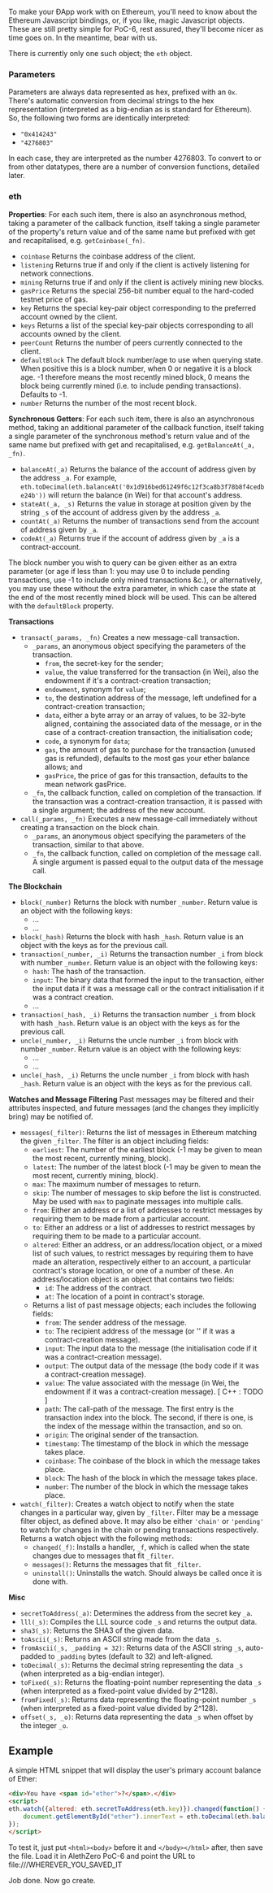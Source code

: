 To make your ÐApp work with on Ethereum, you'll need to know about the Ethereum Javascript bindings, or, if you like, magic Javascript objects. These are still pretty simple for PoC-6, rest assured, they'll become nicer as time goes on. In the meantime, bear with us.

There is currently only one such object; the `eth` object.

### Parameters

Parameters are always data represented as hex, prefixed with an `0x`. There's automatic conversion from decimal strings to the hex representation (interpreted as a big-endian as is standard for Ethereum). So, the following two forms are identically interpreted:

* `"0x414243"`
* `"4276803"`

In each case, they are interpreted as the number 4276803. To convert to or from other datatypes, there are a number of conversion functions, detailed later.

### eth

**Properties**: For each such item, there is also an asynchronous method, taking a parameter of the callback function, itself taking a single parameter of the property's return value and of the same name but prefixed with get and recapitalised, e.g. `getCoinbase(_fn)`.

* `coinbase` Returns the coinbase address of the client.
* `listening` Returns true if and only if the client is actively listening for network connections.
* `mining` Returns true if and only if the client is actively mining new blocks.
* `gasPrice` Returns the special 256-bit number equal to the hard-coded testnet price of gas.
* `key` Returns the special key-pair object corresponding to the preferred account owned by the client.
* `keys` Returns a list of the special key-pair objects corresponding to all accounts owned by the client.
* `peerCount` Returns the number of peers currently connected to the client.
* `defaultBlock` The default block number/age to use when querying state. When positive this is a block number, when 0 or negative it is a block age. -1 therefore means the most recently mined block, 0 means the block being currently mined (i.e. to include pending transactions). Defaults to -1.
* `number` Returns the number of the most recent block.

**Synchronous Getters**: For each such item, there is also an asynchronous method, taking an additional parameter of the callback function, itself taking a single parameter of the synchronous method's return value and of the same name but prefixed with get and recapitalised, e.g. `getBalanceAt(_a, _fn)`.

* `balanceAt(_a)` Returns the balance of the account of address given by the address `_a`. For example, `eth.toDecimal(eth.balanceAt('0x1d916bed61249f6c12f3ca8b3f78b8f4cedbe24b'))` will return the balance (in Wei) for that account's address.
* `stateAt(_a, _s)` Returns the value in storage at position given by the string `_s` of the account of address given by the address `_a`.
* `countAt(_a)` Returns the number of transactions send from the account of address given by `_a`.
* `codeAt(_a)` Returns true if the account of address given by `_a` is a contract-account.

The block number you wish to query can be given either as an extra parameter (or age if less than 1: you may use 0 to include pending transactions, use -1 to include only mined transactions &c.), or alternatively, you may use these without the extra parameter, in which case the state at the end of the most recently mined block will be used. This can be altered with the `defaultBlock` property.

**Transactions**

* `transact(_params, _fn)` Creates a new message-call transaction.
  * `_params`, an anonymous object specifying the parameters of the transaction.
    * `from`, the secret-key for the sender;
    * `value`, the value transferred for the transaction (in Wei), also the endowment if it's a contract-creation transaction;
    * `endowment`, synonym for `value`;
    * `to`, the destination address of the message, left undefined for a contract-creation transaction;
    * `data`, either a byte array or an array of values, to be 32-byte aligned, containing the associated data of the message, or in the case of a contract-creation transaction, the initialisation code;
    * `code`, a synonym for `data`;
    * `gas`, the amount of gas to purchase for the transaction (unused gas is refunded), defaults to the most gas your ether balance allows; and
    * `gasPrice`, the price of gas for this transaction, defaults to the mean network gasPrice.
  * `_fn`, the callback function, called on completion of the transaction. If the transaction was a contract-creation transaction, it is passed with a single argument; the address of the new account.
* `call(_params, _fn)` Executes a new message-call immediately without creating a transaction on the block chain.
  * `_params`, an anonymous object specifying the parameters of the transaction, similar to that above.
  * `_fn`, the callback function, called on completion of the message call. A single argument is passed equal to the output data of the message call.

**The Blockchain**

* `block(_number)` Returns the block with number `_number`. Return value is an object with the following keys:
  * ...
  * ...
* `block(_hash)` Returns the block with hash `_hash`. Return value is an object with the keys as for the previous call.
* `transaction(_number, _i)` Returns the transaction number `_i` from block with number `_number`. Return value is an object with the following keys:
  * `hash`: The hash of the transaction.
  * `input`: The binary data that formed the input to the transaction, either the input data if it was a message call or the contract initialisation if it was a contract creation.
  * ...
* `transaction(_hash, _i)` Returns the transaction number `_i` from block with hash `_hash`. Return value is an object with the keys as for the previous call.
* `uncle(_number, _i)` Returns the uncle number `_i` from block with number `_number`. Return value is an object with the following keys:
  * ...
  * ...
* `uncle(_hash, _i)` Returns the uncle number `_i` from block with hash `_hash`. Return value is an object with the keys as for the previous call.

**Watches and Message Filtering** Past messages may be filtered and their attributes inspected, and future messages (and the changes they implicitly bring) may be notified of.

* `messages(_filter)`: Returns the list of messages in Ethereum matching the given `_filter`. The filter is an object including fields:
  * `earliest`: The number of the earliest block (-1 may be given to mean the most recent, currently mining, block).
  * `latest`: The number of the latest block (-1 may be given to mean the most recent, currently mining, block).
  * `max`: The maximum number of messages to return.
  * `skip`: The number of messages to skip before the list is constructed. May be used with `max` to paginate messages into multiple calls.
  * `from`: Either an address or a list of addresses to restrict messages by requiring them to be made from a particular account.
  * `to`: Either an address or a list of addresses to restrict messages by requiring them to be made to a particular account.
  * `altered`: Either an address, or an address/location object, or a mixed list of such values, to restrict messages by requiring them to have made an alteration, respectively either to an account, a particular contract's storage location, or one of a number of these. An address/location object is an object that contains two fields:
    * `id`: The address of the contract.
    * `at`: The location of a point in contract's storage.
  * Returns a list of past message objects; each includes the following fields:
    * `from`: The sender address of the message.
    * `to`: The recipient address of the message (or '' if it was a contract-creation message).
    * `input`: The input data to the message (the initialisation code if it was a contract-creation message).
    * `output`: The output data of the message (the body code if it was a contract-creation message).
    * `value`: The value associated with the message (in Wei, the endowment if it was a contract-creation message). [ C++ : TODO ]
    * `path`: The call-path of the message. The first entry is the transaction index into the block. The second, if there is one, is the index of the message within the transaction, and so on.
    * `origin`: The original sender of the transaction.
    * `timestamp`: The timestamp of the block in which the message takes place.
    * `coinbase`: The coinbase of the block in which the message takes place.
    * `block`: The hash of the block in which the message takes place.
    * `number`: The number of the block in which the message takes place.
* `watch(_filter)`: Creates a watch object to notify when the state changes in a particular way, given by `_filter`. Filter may be a message filter object, as defined above. It may also be either `'chain'` or `'pending'` to watch for changes in the chain or pending transactions respectively. Returns a watch object with the following methods:
  * `changed(_f)`: Installs a handler, `_f`, which is called when the state changes due to messages that fit `_filter`.
  * `messages()`: Returns the messages that fit `_filter`.
  * `uninstall()`: Uninstalls the watch. Should always be called once it is done with.

**Misc**

* `secretToAddress(_a)`: Determines the address from the secret key `_a`.
* `lll(_s)`: Compiles the LLL source code `_s` and returns the output data.
* `sha3(_s)`: Returns the SHA3 of the given data.
* `toAscii(_s)`: Returns an ASCII string made from the data `_s`.
* `fromAscii(_s, _padding = 32)`: Returns data of the ASCII string `_s`, auto-padded to `_padding` bytes (default to 32) and left-aligned.
* `toDecimal(_s)`: Returns the decimal string representing the data `_s` (when interpreted as a big-endian integer).
* `toFixed(_s)`: Returns the floating-point number representing the data `_s` (when interpreted as a fixed-point value divided by 2^128).
* `fromFixed(_s)`: Returns data representing the floating-point number `_s` (when interpreted as a fixed-point value divided by 2^128).
* `offset(_s, _o)`: Returns data representing the data `_s` when offset by the integer `_o`.

## Example

A simple HTML snippet that will display the user's primary account balance of Ether:
```html
<div>You have <span id="ether">?</span>.</div>
<script>
eth.watch({altered: eth.secretToAddress(eth.key)}).changed(function() {
    document.getElementById("ether").innerText = eth.toDecimal(eth.balanceAt(eth.secretToAddress(eth.key)))
});
</script>
```

To test it, just put `<html><body>` before it and `</body></html>` after, then save the file. Load it in AlethZero PoC-6 and point the URL to file:///WHEREVER_YOU_SAVED_IT

Job done. Now go create.